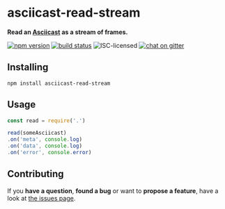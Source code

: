 # asciicast-read-stream

**Read an [Asciicast](https://asciinema.org) as a stream of frames.**

[![npm version](https://img.shields.io/npm/v/asciicast-read-stream.svg)](https://www.npmjs.com/package/asciicast-read-stream)
[![build status](https://img.shields.io/travis/derhuerst/asciicast-read-stream.svg)](https://travis-ci.org/derhuerst/asciicast-read-stream)
![ISC-licensed](https://img.shields.io/github/license/derhuerst/asciicast-read-stream.svg)
[![chat on gitter](https://badges.gitter.im/derhuerst.svg)](https://gitter.im/derhuerst)


## Installing

```shell
npm install asciicast-read-stream
```


## Usage

```js
const read = require('.')

read(someAsciicast)
.on('meta', console.log)
.on('data', console.log)
.on('error', console.error)
```


## Contributing

If you **have a question**, **found a bug** or want to **propose a feature**, have a look at [the issues page](https://github.com/derhuerst/asciicast-read-stream/issues).
